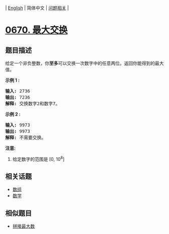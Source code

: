 
| [English](README_EN.md) | 简体中文 | [问题相关](QUESTION.md) |
# [0670. 最大交换](https://leetcode-cn.com/problems/maximum-swap/)
## 题目描述
<p>给定一个非负整数，你<strong>至多</strong>可以交换一次数字中的任意两位。返回你能得到的最大值。</p>

<p><strong>示例 1 :</strong></p>

<pre>
<strong>输入:</strong> 2736
<strong>输出:</strong> 7236
<strong>解释:</strong> 交换数字2和数字7。
</pre>

<p><strong>示例 2 :</strong></p>

<pre>
<strong>输入:</strong> 9973
<strong>输出:</strong> 9973
<strong>解释:</strong> 不需要交换。
</pre>

<p><strong>注意:</strong></p>

<ol>
	<li>给定数字的范围是&nbsp;[0, 10<sup>8</sup>]</li>
</ol>

## 相关话题
- [数组](https://leetcode-cn.com/tag/array)
- [数学](https://leetcode-cn.com/tag/math)
## 相似题目
- [拼接最大数](../0321/README.md)
